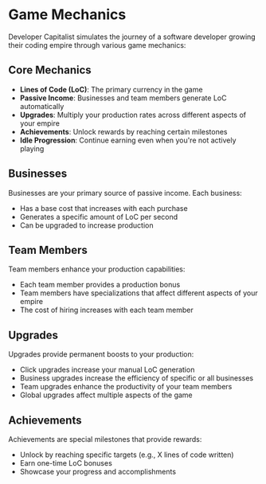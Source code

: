 # Game Mechanics

Developer Capitalist simulates the journey of a software developer growing their coding empire through various game mechanics:

## Core Mechanics

- **Lines of Code (LoC)**: The primary currency in the game
- **Passive Income**: Businesses and team members generate LoC automatically
- **Upgrades**: Multiply your production rates across different aspects of your empire
- **Achievements**: Unlock rewards by reaching certain milestones
- **Idle Progression**: Continue earning even when you're not actively playing

## Businesses

Businesses are your primary source of passive income. Each business:
- Has a base cost that increases with each purchase
- Generates a specific amount of LoC per second
- Can be upgraded to increase production

## Team Members

Team members enhance your production capabilities:
- Each team member provides a production bonus
- Team members have specializations that affect different aspects of your empire
- The cost of hiring increases with each team member

## Upgrades

Upgrades provide permanent boosts to your production:
- Click upgrades increase your manual LoC generation
- Business upgrades increase the efficiency of specific or all businesses
- Team upgrades enhance the productivity of your team members
- Global upgrades affect multiple aspects of the game

## Achievements

Achievements are special milestones that provide rewards:
- Unlock by reaching specific targets (e.g., X lines of code written)
- Earn one-time LoC bonuses
- Showcase your progress and accomplishments
